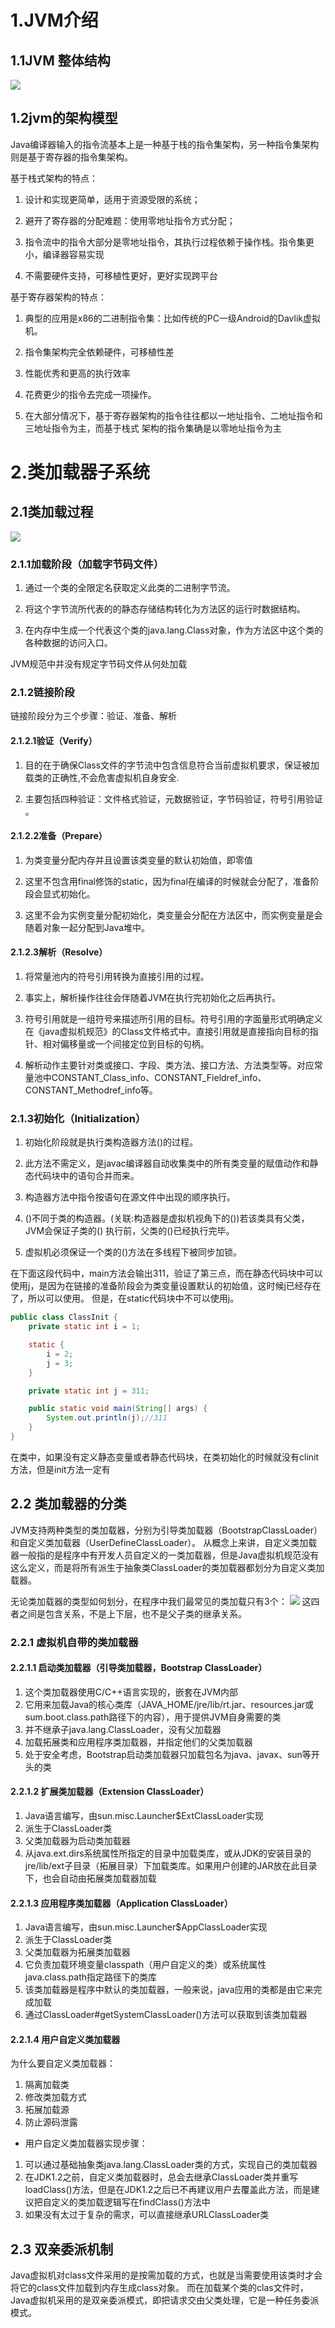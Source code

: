 # 1.JVM介绍

## 1.1JVM 整体结构

![](assets/JVM整体架构.png)

## 1.2jvm的架构模型

Java编译器输入的指令流基本上是一种基于栈的指令集架构，另一种指令集架构则是基于寄存器的指令集架构。

基于栈式架构的特点：

1. 设计和实现更简单，适用于资源受限的系统；

2. 避开了寄存器的分配难题：使用零地址指令方式分配；

3. 指令流中的指令大部分是零地址指令，其执行过程依赖于操作栈。指令集更小，编译器容易实现

4. 不需要硬件支持，可移植性更好，更好实现跨平台

基于寄存器架构的特点：

1. 典型的应用是x86的二进制指令集：比如传统的PC一级Android的Davlik虚拟机。

2. 指令集架构完全依赖硬件，可移植性差

3. 性能优秀和更高的执行效率

4. 花费更少的指令去完成一项操作。

5. 在大部分情况下，基于寄存器架构的指令往往都以一地址指令、二地址指令和三地址指令为主，而基于栈式
   架构的指令集确是以零地址指令为主

# 2.类加载器子系统

## 2.1类加载过程

![](assets/类加载过程.png)

### 2.1.1加载阶段（加载字节码文件）

1. 通过一个类的全限定名获取定义此类的二进制字节流。

2. 将这个字节流所代表的的静态存储结构转化为方法区的运行时数据结构。

3. 在内存中生成一个代表这个类的java.lang.Class对象，作为方法区中这个类的各种数据的访问入口。

JVM规范中并没有规定字节码文件从何处加载

### 2.1.2链接阶段

链接阶段分为三个步骤：验证、准备、解析

#### 2.1.2.1验证（Verify）

1. 目的在于确保Class文件的字节流中包含信息符合当前虚拟机要求，保证被加载类的正确性,不会危害虚拟机自身安全.

2. 主要包括四种验证：文件格式验证，元数据验证，字节码验证，符号引用验证 。

#### 2.1.2.2准备（Prepare）

1. 为类变量分配内存并且设置该类变量的默认初始值，即零值

2. 这里不包含用final修饰的static，因为final在编译的时候就会分配了，准备阶段会显式初始化。

3. 这里不会为实例变量分配初始化，类变量会分配在方法区中，而实例变量是会随着对象一起分配到Java堆中。

#### 2.1.2.3解析（Resolve）

1. 将常量池内的符号引用转换为直接引用的过程。

2. 事实上，解析操作往往会伴随着JVM在执行完初始化之后再执行。

3. 符号引用就是一组符号来描述所引用的目标。符号引用的字面量形式明确定义在《java虚拟机规范》的Class文件格式中。直接引用就是直接指向目标的指针、相对偏移量或一个间接定位到目标的句柄。

4. 解析动作主要针对类或接口、字段、类方法、接口方法、方法类型等。对应常量池中CONSTANT_Class_info、CONSTANT_Fieldref_info、CONSTANT_Methodref_info等。

### 2.1.3初始化（Initialization）

1. 初始化阶段就是执行类构造器方法<clinit>()的过程。

2. 此方法不需定义，是javac编译器自动收集类中的所有类变量的赋值动作和静态代码块中的语句合并而来。

3. 构造器方法中指令按语句在源文件中出现的顺序执行。

4. <clinit>()不同于类的构造器。(关联:构造器是虚拟机视角下的<init>())若该类具有父类，JVM会保证子类的<clinit>()
   执行前，父类的<clinit>()已经执行完毕。

5. 虚拟机必须保证一个类的<clinit>()方法在多线程下被同步加锁。

在下面这段代码中，main方法会输出311，验证了第三点，而在静态代码块中可以使用j，是因为在链接的准备阶段会为类变量设置默认的初始值，这时候j已经存在了，所以可以使用。
但是，在static代码块中不可以使用j。

```java
public class ClassInit {
    private static int i = 1;

    static {
        i = 2;
        j = 3;
    }

    private static int j = 311;

    public static void main(String[] args) {
        System.out.println(j);//311
    }
}
```

在类中，如果没有定义静态变量或者静态代码块，在类初始化的时候就没有clinit方法，但是init方法一定有

## 2.2 类加载器的分类

JVM支持两种类型的类加载器，分别为引导类加载器（BootstrapClassLoader）和自定义类加载器（UserDefineClassLoader）。
从概念上来讲，自定义类加载器一般指的是程序中有开发人员自定义的一类加载器，但是Java虚拟机规范没有这么定义，而是将所有派生于抽象类ClassLoader的类加载器都划分为自定义类加载器。

无论类加载器的类型如何划分，在程序中我们最常见的类加载只有3个：
![](assets/classloader.jpg)
这四者之间是包含关系，不是上下层，也不是父子类的继承关系。

### 2.2.1 虚拟机自带的类加载器

#### 2.2.1.1 启动类加载器（引导类加载器，Bootstrap ClassLoader）

1. 这个类加载器使用C/C++语言实现的，嵌套在JVM内部
2. 它用来加载Java的核心类库（JAVA_HOME/jre/lib/rt.jar、resources.jar或sum.boot.class.path路径下的内容），用于提供JVM自身需要的类
3. 并不继承子java.lang.ClassLoader，没有父加载器
4. 加载拓展类和应用程序类加载器，并指定他们的父类加载器
5. 处于安全考虑，Bootstrap启动类加载器只加载包名为java、javax、sun等开头的类

#### 2.2.1.2 扩展类加载器（Extension ClassLoader）

1. Java语言编写，由sun.misc.Launcher$ExtClassLoader实现
2. 派生于ClassLoader类
3. 父类加载器为启动类加载器
4. 从java.ext.dirs系统属性所指定的目录中加载类库，或从JDK的安装目录的jre/lib/ext子目录（拓展目录）下加载类库。如果用户创建的JAR放在此目录下，也会自动由拓展类加载器加载

#### 2.2.1.3 应用程序类加载器（Application ClassLoader）

1. Java语言编写，由sun.misc.Launcher$AppClassLoader实现
2. 派生于ClassLoader类
3. 父类加载器为拓展类加载器
4. 它负责加载环境变量classpath（用户自定义的类）或系统属性java.class.path指定路径下的类库
5. 该类加载器是程序中默认的类加载器，一般来说，java应用的类都是由它来完成加载
6. 通过ClassLoader#getSystemClassLoader()方法可以获取到该类加载器

#### 2.2.1.4 用户自定义类加载器

为什么要自定义类加载器：

1. 隔离加载类
2. 修改类加载方式
3. 拓展加载源
4. 防止源码泄露

- 用户自定义类加载器实现步骤：

1. 可以通过基础抽象类java.lang.ClassLoader类的方式，实现自己的类加载器
2. 在JDK1.2之前，自定义类加载器时，总会去继承ClassLoader类并重写loadClass()方法，但是在JDK1.2之后已不再建议用户去覆盖此方法，而是建议把自定义的类加载逻辑写在findClass()方法中
3. 如果没有太过于复杂的需求，可以直接继承URLClassLoader类

## 2.3 双亲委派机制

Java虚拟机对class文件采用的是按需加载的方式，也就是当需要使用该类时才会将它的class文件加载到内存生成class对象。
而在加载某个类的clas文件时，Java虚拟机采用的是双亲委派模式，即把请求交由父类处理，它是一种任务委派模式。